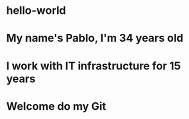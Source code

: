 # hello-world
# My name's Pablo, I'm 34 years old
# I work with IT infrastructure for 15 years
# Welcome do my Git
